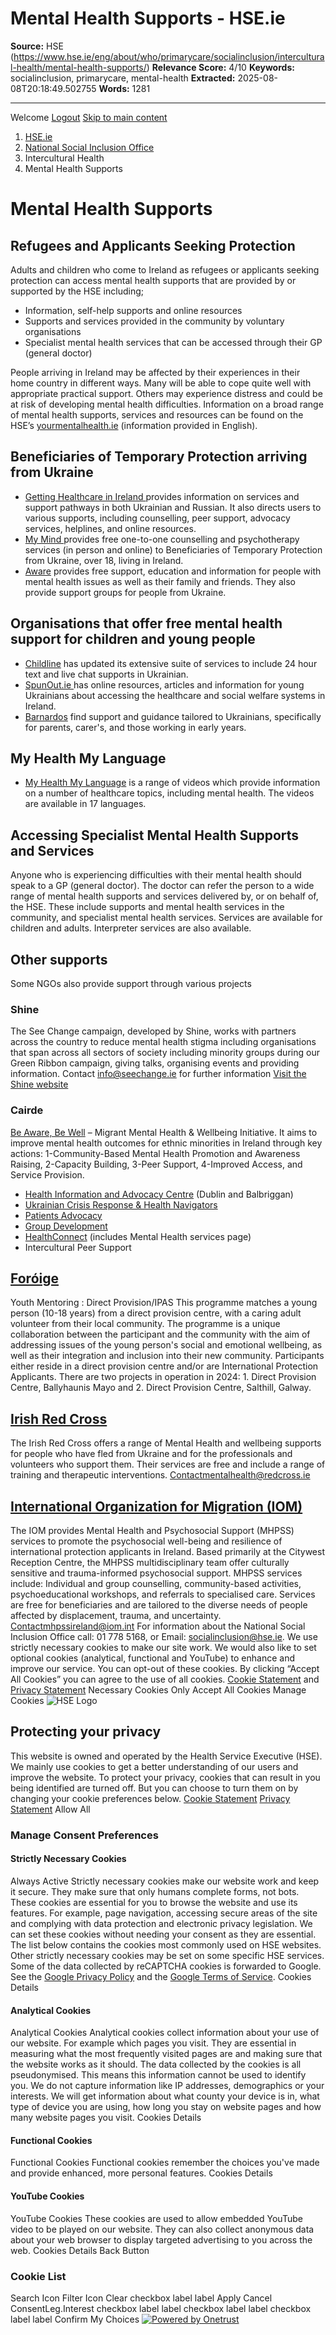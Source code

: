 # Mental Health Supports - HSE.ie

**Source:** HSE (https://www.hse.ie/eng/about/who/primarycare/socialinclusion/intercultural-health/mental-health-supports/)
**Relevance Score:** 4/10
**Keywords:** socialinclusion, primarycare, mental-health
**Extracted:** 2025-08-08T20:18:49.502755
**Words:** 1281

---

Welcome [Logout](javascript:logout\(\))
[Skip to main content](https://www.hse.ie/eng/about/who/primarycare/socialinclusion/intercultural-health/mental-health-supports/#main)
  1. [ HSE.ie ](https://www.hse.ie/)
  2. [National Social Inclusion Office](https://www.hse.ie/eng/about/who/primarycare/socialinclusion/)
  3. Intercultural Health
  4. Mental Health Supports


# Mental Health Supports
## Refugees and Applicants Seeking Protection
Adults and children who come to Ireland as refugees or applicants seeking protection can access mental health supports that are provided by or supported by the HSE including;
  * Information, self-help supports and online resources
  * Supports and services provided in the community by voluntary organisations
  * Specialist mental health services that can be accessed through their GP (general doctor) 


People arriving in Ireland may be affected by their experiences in their home country in different ways. Many will be able to cope quite well with appropriate practical support. Others may experience distress and could be at risk of developing mental health difficulties.
Information on a broad range of mental health supports, services and resources can be found on the HSE’s [yourmentalhealth.ie](https://www2.hse.ie/mental-health/) (information provided in English).
## Beneficiaries of Temporary Protection arriving from Ukraine
  * [Getting Healthcare in Ireland ](https://www.hse.ie/eng/services/healthcare-in-ireland/english/getting-healthcare.html)provides information on services and support pathways in both Ukrainian and Russian. It also directs users to various supports, including counselling, peer support, advocacy services, helplines, and online resources.
  * [My Mind ](https://mymind.org/)provides free one-to-one counselling and psychotherapy services (in person and online) to Beneficiaries of Temporary Protection from Ukraine, over 18, living in Ireland.
  * [Aware](https://www.aware.ie/ukraine/#SupportGroups) provides free support, education and information for people with mental health issues as well as their family and friends. They also provide support groups for people from Ukraine.


## Organisations that offer free mental health support for children and young people
  * [Childline](https://www.ispcc.ie/childline-introduces-ukrainian-services-for-families-and-children-in-need/) has updated its extensive suite of services to include 24 hour text and live chat supports in Ukrainian.
  * [SpunOut.ie ](https://spunout.ie/life/your-rights/ukraine/)has online resources, articles and information for young Ukrainians about accessing the healthcare and social welfare systems in Ireland.
  * [Barnardos](https://www.barnardos.ie/resources/ukraine-support/#:~:text=Barnardos%20is%20using%20it's%20experience,Government%20and%20a%20local%20level.) find support and guidance tailored to Ukrainians, specifically for parents, carer's, and those working in early years. 


## My Health My Language
  * [My Health My Language](http://www.hse.ie/myhealthmylanguage) is a range of videos which provide information on a number of healthcare topics, including mental health. The videos are available in 17 languages.


## Accessing Specialist Mental Health Supports and Services
Anyone who is experiencing difficulties with their mental health should speak to a GP (general doctor). The doctor can refer the person to a wide range of mental health supports and services delivered by, or on behalf of, the HSE. These include supports and mental health services in the community, and specialist mental health services. Services are available for children and adults. Interpreter services are also available. 
## Other supports
Some NGOs also provide support through various projects
### Shine
The See Change campaign, developed by Shine, works with partners across the country to reduce mental health stigma including organisations that span across all sectors of society including minority groups during our Green Ribbon campaign, giving talks, organising events and providing information.
Contact info@seechange.ie for further information
[Visit the Shine website](https://shine.ie)
### Cairde
[Be Aware, Be Well](https://cairde.ie/our-work/be-aware-be-well/) – Migrant Mental Health & Wellbeing Initiative. It aims to improve mental health outcomes for ethnic minorities in Ireland through key actions: 1-Community-Based Mental Health Promotion and Awareness Raising, 2-Capacity Building, 3-Peer Support, 4-Improved Access, and Service Provision.
  * [Health Information and Advocacy Centre](https://cairde.ie/our-work/health-information-and-advocacy-centre/) (Dublin and Balbriggan)
  * [Ukrainian Crisis Response & Health Navigators](https://cairde.ie/our-work/ukrainian-crisis-response/)
  * [Patients Advocacy](https://cairde.ie/our-work/patients-advocacy/)
  * [Group Development](https://cairde.ie/our-work/group-development/)
  * [HealthConnect](https://cairde.ie/our-work/healthconnect/) (includes Mental Health services page)
  * Intercultural Peer Support


## [Foróige](https://www.foroige.ie)
Youth Mentoring : Direct Provision/IPAS
This programme matches a young person (10-18 years) from a direct provision centre, with a caring adult volunteer from their local community. The programme is a unique collaboration between the participant and the community with the aim of addressing issues of the young person's social and emotional wellbeing, as well as their integration and inclusion into their new community. Participants either reside in a direct provision centre and/or are International Protection Applicants.
There are two projects in operation in 2024: 1. Direct Provision Centre, Ballyhaunis Mayo and 2. Direct Provision Centre, Salthill, Galway.[](https://www.belongto.org/training/)
## [Irish Red Cross](https://www.redcross.ie/ukrainesupport/mentalhealth/)
The Irish Red Cross offers a range of Mental Health and wellbeing supports for people who have fled from Ukraine and for the professionals and volunteers who support them. Their services are free and include a range of training and therapeutic interventions. 
Contactmentalhealth@redcross.ie
## [International Organization for Migration (IOM)](https://ireland.iom.int/)
The IOM provides Mental Health and Psychosocial Support (MHPSS) services to promote the psychosocial well-being and resilience of international protection applicants in Ireland. Based primarily at the Citywest Reception Centre, the MHPSS multidisciplinary team offer culturally sensitive and trauma-informed psychosocial support.
MHPSS services include: Individual and group counselling, community-based activities, psychoeducational workshops, and referrals to specialised care. Services are free for beneficiaries and are tailored to the diverse needs of people affected by displacement, trauma, and uncertainty.
Contactmhpssireland@iom.int
For information about the National Social Inclusion Office call: 01 778 5168, or Email: socialinclusion@hse.ie.
We use strictly necessary cookies to make our site work. We would also like to set optional cookies (analytical, functional and YouTube) to enhance and improve our service. You can opt-out of these cookies. By clicking “Accept All Cookies” you can agree to the use of all cookies. [Cookie Statement](https://www2.hse.ie/cookie-statement/) and [Privacy Statement](https://www2.hse.ie/privacy-statement/)
Necessary Cookies Only Accept All Cookies
Manage Cookies
![HSE Logo](https://cdn.cookielaw.org/logos/89445709-94e1-4e52-b838-78494b4c198f/c1d9d3c4-a935-4029-94c6-875e8022919d/bca34155-3309-4ac7-818e-324a0db0a2c3/HSELogoGreen.png)
## Protecting your privacy
This website is owned and operated by the Health Service Executive (HSE). We mainly use cookies to get a better understanding of our users and improve the website. To protect your privacy, cookies that can result in you being identified are turned off. But you can choose to turn them on by changing your cookie preferences below. [Cookie Statement](https://www2.hse.ie/cookie-statement/) [Privacy Statement](https://www2.hse.ie/privacy-statement/)
Allow All
###  Manage Consent Preferences
#### Strictly Necessary Cookies
Always Active
Strictly necessary cookies make our website work and keep it secure. They make sure that only humans complete forms, not bots. These cookies are essential for you to browse the website and use its features. For example, page navigation, accessing secure areas of the site and complying with data protection and electronic privacy legislation. We can set these cookies without needing your consent as they are essential. The list below contains the cookies most commonly used on HSE websites. Other strictly necessary cookies may be set on some specific HSE services. Some of the data collected by reCAPTCHA cookies is forwarded to Google. See the [Google Privacy Policy](https://policies.google.com/privacy) and the [Google Terms of Service](https://policies.google.com/terms). 
Cookies Details‎
#### Analytical Cookies
Analytical Cookies
Analytical cookies collect information about your use of our website. For example which pages you visit. They are essential in measuring what the most frequently visited pages are and making sure that the website works as it should. The data collected by the cookies is all pseudonymised. This means this information cannot be used to identify you. We do not capture information like IP addresses, demographics or your interests. We will get information about what county your device is in, what type of device you are using, how long you stay on website pages and how many website pages you visit.
Cookies Details‎
#### Functional Cookies
Functional Cookies
Functional cookies remember the choices you've made and provide enhanced, more personal features.
Cookies Details‎
#### YouTube Cookies
YouTube Cookies
These cookies are used to allow embedded YouTube video to be played on our website. They can also collect anonymous data about your web browser to display targeted advertising to you across the web.
Cookies Details‎
Back Button
### Cookie List
Search Icon
Filter Icon
Clear
checkbox label label
Apply Cancel
ConsentLeg.Interest
checkbox label label
checkbox label label
checkbox label label
Confirm My Choices
[![Powered by Onetrust](https://cdn.cookielaw.org/logos/static/powered_by_logo.svg)](https://www.onetrust.com/products/cookie-consent/)